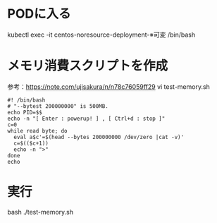 # PODに入る
kubectl exec -it centos-noresource-deployment-※可変 /bin/bash

# メモリ消費スクリプトを作成
参考：https://note.com/ujisakura/n/n78c76059ff29
 vi test-memory.sh

 ```
#! /bin/bash
# "--bytest 200000000" is 500MB.
echo PID=$$
echo -n "[ Enter : powerup! ] , [ Ctrl+d : stop ]"
c=0
while read byte; do
   eval a$c'=$(head --bytes 200000000 /dev/zero |cat -v)'
   c=$(($c+1))
   echo -n ">"
done
echo
 ```

 # 実行
 bash ./test-memory.sh